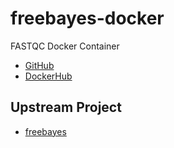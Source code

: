 # freebayes-docker

FASTQC Docker Container

* [GitHub](https://github.com/informationsea/freebayes-docker)
* [DockerHub](https://hub.docker.com/r/informationsea/freebayes)

## Upstream Project

* [freebayes](https://github.com/ekg/freebayes)
